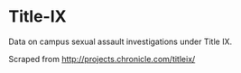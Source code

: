 
# Title-IX
Data on campus sexual assault investigations under Title IX.

Scraped from http://projects.chronicle.com/titleix/
